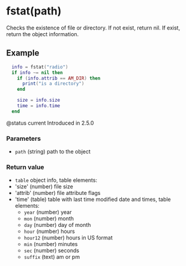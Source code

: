 # fstat(path)

Checks the existence of file or directory. If not exist, return nil. If exist, return the object information.

## Example

```lua
  info = fstat("radio")
  if info ~= nil then
    if (info.attrib == AM_DIR) then
      print("is a directory")
    end

    size = info.size
    time = info.time
  end
```

@status current Introduced in 2.5.0

### Parameters

* `path` (string) path to the object

### Return value

* `table` object info, table elements:
* 'size' (number) file size
* 'attrib' (number) file attribute flags
* 'time' (table) table with last time modified date and times, table elements:
  * `year` (number) year
  * `mon` (number) month
  * `day` (number) day of month
  * `hour` (number) hours
  * `hour12` (number) hours in US format
  * `min` (number) minutes
  * `sec` (number) seconds
  * `suffix` (text) am or pm
